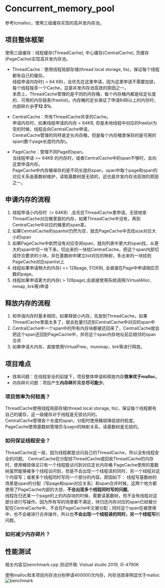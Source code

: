 # Concurrent_memory_pool
参考tcmalloc，使用三级缓存实现的高并发内存池。

## 项目整体框架
使用三级缓存：线程缓存(ThreadCache), 中心缓存(CentralCache), 页缓存(PageCache)实现高并发内存池。
+ ThreadCache：使用线程局部存储(thread local storage, tls)，保证每个线程都有自己的缓存。  
  线程申请内存时( < 64 KB)，会优先在这里申请，因为这里申请不需要加锁，每个线程独享一个Cache，这是并发内存池高效的原因之一。  
  本质上，ThreadCache管理的是不同的内存桶，每个内存桶内都是给定长度的、可用的内存链表(freelist)。内存桶的定长保证了申请64B以上的内存时，内部碎片**小于12.5%**.  
  
+ CentralCache：所有ThreadCache共享的Cache。  
  申请内存时，如果线程申请的内存 < 64KB, 但是本地线程中对应的freelist为空的时候，线程会向CentralCache申请。  
  CentralCache管理的同样是定长内存桶，但是每个内存桶里保存的是可用的span(数个page长度的内存)。  
  
+ PageCache：管理不同Page的span。  
  当线程申请 >= 64KB 的内存时，或者CentralCache中的span不够时，会向这里申请内存。   
  PageCache中内存桶保存的是不同长度的span，span中每个page和span的对应关系由基数树维护，读取基数树是无锁的，这也是并发内存池高效的原因之一。  

## 申请内存的流程
1. 线程申请小内存时（< 64KB）,会先在ThreadCache里申请，无锁地拿ThreadCache对应桶里面的内存，如果ThreadCache中没有，再到CentralCache中对应的桶里的span拿。  
2. 如果CentralCache的spanlist仍然为空，就去PageCache中去找size对应大小的span  
3. 如果PageCache中依然没有对应空闲span，就向列表中更大的span找，从更大的span中切一块下来，切出来的一块给CentralCache，把这个span内部切成符合要求的小块，并在基数树中建立list对应的映射，多出来的一块挂到PageCache对应spanlist上  
4. 线程如果申请稍大的内存( <= 128page, 512KB), 会直接在Page中申请相应页数的page。  
5. 线程如果申请更大的内存( > 128page),会直接使用系统调用(VirtualAlloc, mmap, brk等)申请

## 释放内存的流程
1. 和申请内存时基本相同，如果释放小内存，先放到ThreadCache，如果ThreadCache里面太多了，就会批量归还到CentralCache中对应的span中
2. CentralCache中一个span中的所有内存块都被还回来了，CentralCache就会把这个span还回到PageCache中，并将这个span内存地址前后相邻的span合并
3. 如果申请大内存，直接使用VirtualFree，munmap，brk等进行释放。


## 项目难点
+ 效率问题：在线程安全的前提下，项目整体申请和释放内存**效率优于malloc**。  
+ 内存碎片问题：项目产生**内存碎片**需要**尽可能少**。  

### 项目效率为何较高？
  ThreadCache使用线程局部存储(thread local storage, tls)，保证每个线程都有自己的缓存，这一级缓存对于线程是无锁访问的。  
  CentralCache管理各个长度的span，分配时使用桶锁降低锁的粒度。  
  PageCache使用基数树管理页与sapn的映射关系，读基数树是无锁的。  

### 如何保证线程安全？
  ThreadCache这一层，因为线程都是访问自己的ThreadCache，所以没有线程安全的问题。
  CentralCache在分配给ThreadCache或回收ThreadCache的内存时，使用桶锁保证只有一个线程能访问到对应定长内存桶
  PageCache使用的基数树虽然能够被多个线程访问到，但是不会出现一个线程读的同时，另一个线程对这个内容写；或者多个线程同时写同一个部分的内容。原因如下：
    线程写基数树的场景是span的分配（写page和span对应关系）和span合并时候，这两个地方都使用了PageCache内部的大锁，**不会出现多个线程同时写的问题**。  
    线程在归还某一个page的上的内存块的时候，需要读基数树，但不会有线程对这部分进行写操作。因为所有写的场景都不满足，待归还内存对应的span已经被分配在CentralCache中，不会在PageCache中又被分配；同时这个span在被使用中，也不会被进行合并操作，所以也**不会出现一个线程读的同时，另一个线程写**的问题。
    
### 如何减少内存碎片？


  

## 性能测试
相关内容见benchmark.cpp
测试环境: Vistual studio 2019, i5-4790K

使用malloc和本项目内存池分别申请400000次内存，内存池效率明显优于malloc
![benchmark](https://user-images.githubusercontent.com/99704932/177002648-3e8857cc-56bb-4f63-95bf-1ea782e48e18.png)
